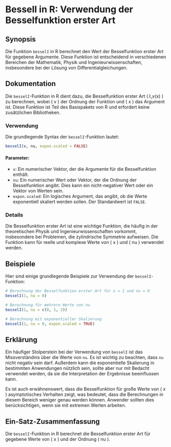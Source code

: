 <!--
Meta Description: # BesselI in R: Verwendung der Besselfunktion erster Art ## Synopsis Die Funktion `besselI` in R berechnet den Wert der Besselfunktion erster Art für ...
Meta Keywords: die, der, besseli, funktion, besselfunktion
-->

# BesselI in R: Verwendung der Besselfunktion erster Art

## Synopsis
Die Funktion `besselI` in R berechnet den Wert der Besselfunktion erster Art für gegebene Argumente. Diese Funktion ist entscheidend in verschiedenen Bereichen der Mathematik, Physik und Ingenieurwissenschaften, insbesondere bei der Lösung von Differentialgleichungen.

## Dokumentation
Die `besselI`-Funktion in R dient dazu, die Besselfunktion erster Art \( I_v(x) \) zu berechnen, wobei \( v \) der Ordnung der Funktion und \( x \) das Argument ist. Diese Funktion ist Teil des Basispakets von R und erfordert keine zusätzlichen Bibliotheken.

### Verwendung
Die grundlegende Syntax der `besselI`-Funktion lautet:

```R
besselI(x, nu, expon.scaled = FALSE)
```

#### Parameter:
- `x`: Ein numerischer Vektor, der die Argumente für die Besselfunktion enthält.
- `nu`: Ein numerischer Wert oder Vektor, der die Ordnung der Besselfunktion angibt. Dies kann ein nicht-negativer Wert oder ein Vektor von Werten sein.
- `expon.scaled`: Ein logisches Argument, das angibt, ob die Werte exponentiell skaliert werden sollen. Der Standardwert ist `FALSE`.

### Details
Die Besselfunktion erster Art ist eine wichtige Funktion, die häufig in der theoretischen Physik und Ingenieurwissenschaften vorkommt, insbesondere bei Problemen, die zylindrische Symmetrie aufweisen. Die Funktion kann für reelle und komplexe Werte von \( x \) und \( nu \) verwendet werden.

## Beispiele
Hier sind einige grundlegende Beispiele zur Verwendung der `besselI`-Funktion:

```R
# Berechnung der Besselfunktion erster Art für x = 1 und nu = 0
besselI(1, nu = 0)

# Berechnung für mehrere Werte von nu
besselI(1, nu = c(0, 1, 2))

# Berechnung mit exponentieller Skalierung
besselI(1, nu = 0, expon.scaled = TRUE)
```

## Erklärung
Ein häufiger Stolperstein bei der Verwendung von `besselI` ist das Missverständnis über die Werte von `nu`. Es ist wichtig zu beachten, dass `nu` nicht negativ sein darf. Außerdem kann die exponentielle Skalierung in bestimmten Anwendungen nützlich sein, sollte aber nur mit Bedacht verwendet werden, da sie die Interpretation der Ergebnisse beeinflussen kann.

Es ist auch erwähnenswert, dass die Besselfunktion für große Werte von \( x \) asymptotisches Verhalten zeigt, was bedeutet, dass die Berechnungen in diesem Bereich weniger genau werden können. Anwender sollten dies berücksichtigen, wenn sie mit extremen Werten arbeiten.

## Ein-Satz-Zusammenfassung
Die `besselI`-Funktion in R berechnet die Besselfunktion erster Art für gegebene Werte von \( x \) und der Ordnung \( nu \).